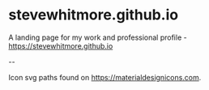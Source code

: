 # stevewhitmore.github.io
A landing page for my work and professional profile - <https://stevewhitmore.github.io>

--

Icon svg paths found on <https://materialdesignicons.com>.

